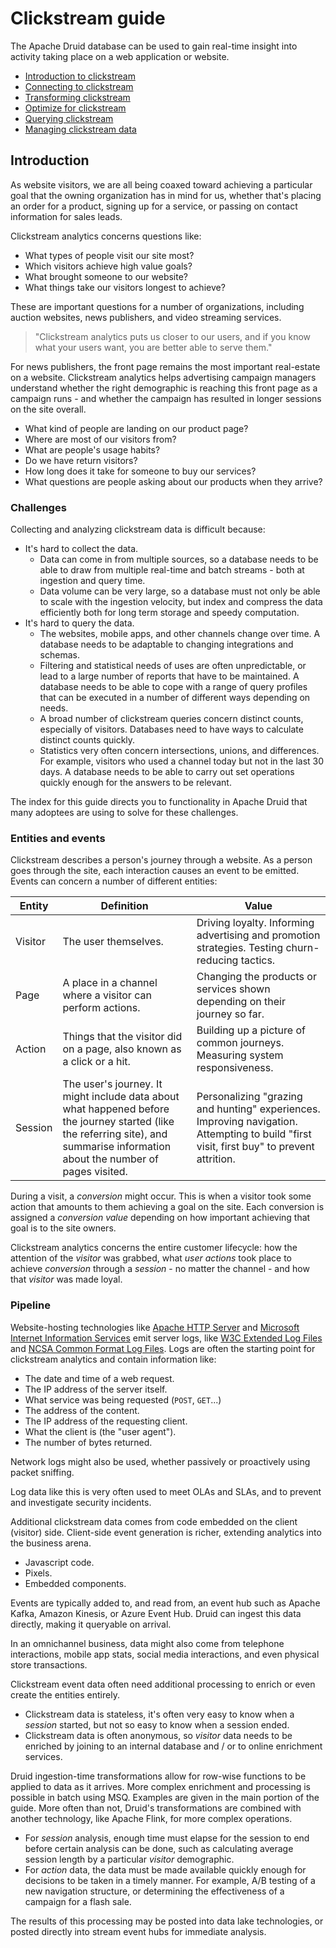 # Clickstream guide

The Apache Druid database can be used to gain real-time insight into activity taking place on a web application or website.

* [Introduction to clickstream](#introduction)
* [Connecting to clickstream](01-connect.md)
* [Transforming clickstream](02-transform.md)
* [Optimize for clickstream](03-optimize.md)
* [Querying clickstream](04-query.md)
* [Managing clickstream data](05-manage.md)

## Introduction

As website visitors, we are all being coaxed toward achieving a particular goal that the owning organization has in mind for us, whether that's placing an order for a product, signing up for a service, or passing on contact information for sales leads.

Clickstream analytics concerns questions like:

* What types of people visit our site most?
* Which visitors achieve high value goals?
* What brought someone to our website?
* What things take our visitors longest to achieve?

These are important questions for a number of organizations, including auction websites, news publishers, and video streaming services.

> "Clickstream analytics puts us closer to our users, and if you know what your users want, you are better able to serve them."

For news publishers, the front page remains the most important real-estate on a website. Clickstream analytics helps advertising campaign managers understand whether the right demographic is reaching this front page as a campaign runs - and whether the campaign has resulted in longer sessions on the site overall.

* What kind of people are landing on our product page?
* Where are most of our visitors from?
* What are people's usage habits?
* Do we have return visitors?
* How long does it take for someone to buy our services?
* What questions are people asking about our products when they arrive?

### Challenges

Collecting and analyzing clickstream data is difficult because:

* It's hard to collect the data.
   * Data can come in from multiple sources, so a database needs to be able to draw from multiple real-time and batch streams - both at ingestion and query time.
   * Data volume can be very large, so a database must not only be able to scale with the ingestion velocity, but index and compress the data efficiently both for long term storage and speedy computation.
* It's hard to query the data.
   * The websites, mobile apps, and other channels change over time. A database needs to be adaptable to changing integrations and schemas.
   * Filtering and statistical needs of uses are often unpredictable, or lead to a large number of reports that have to be maintained. A database needs to be able to cope with a range of query profiles that can be executed in a number of different ways depending on needs.
   * A broad number of clickstream queries concern distinct counts, especially of visitors. Databases need to have ways to calculate distinct counts quickly.
   * Statistics very often concern intersections, unions, and differences. For example, visitors who used a channel today but not in the last 30 days. A database needs to be able to carry out set operations quickly enough for the answers to be relevant.

The index for this guide directs you to functionality in Apache Druid that many adoptees are using to solve for these challenges.

### Entities and events

Clickstream describes a person's journey through a website. As a person goes through the site, each interaction causes an event to be emitted. Events can concern a number of different entities:

| Entity | Definition | Value |
| --- | --- | --- |
| Visitor | The user themselves. | Driving loyalty. Informing advertising and promotion strategies. Testing churn-reducing tactics. |
| Page | A place in a channel where a visitor can perform actions. | Changing the products or services shown depending on their journey so far. |
| Action | Things that the visitor did on a page, also known as a click or a hit. | Building up a picture of common journeys. Measuring system responsiveness. |
| Session | The user's journey. It might include data about what happened before the journey started (like the referring site), and summarise information about the number of pages visited. | Personalizing "grazing and hunting" experiences. Improving navigation. Attempting to build "first visit, first buy" to prevent attrition. |

During a visit, a _conversion_ might occur. This is when a visitor took some action that amounts to them achieving a goal on the site. Each conversion is assigned a _conversion value_ depending on how important achieving that goal is to the site owners.

Clickstream analytics concerns the entire customer lifecycle: how the attention of the _visitor_ was grabbed, what _user actions_ took place to achieve _conversion_ through a _session_ - no matter the channel - and how that _visitor_ was made loyal.

### Pipeline

Website-hosting technologies like [Apache HTTP Server](https://httpd.apache.org/) and [Microsoft Internet Information Services](https://www.iis.net) emit server logs, like [W3C Extended Log Files](https://en.wikipedia.org/wiki/Extended_Log_Format) and [NCSA Common Format Log Files](https://en.wikipedia.org/wiki/Common_Log_Format). Logs are often the starting point for clickstream analytics and contain information like:

* The date and time of a web request.
* The IP address of the server itself.
* What service was being requested (`POST`, `GET`...)
* The address of the content.
* The IP address of the requesting client.
* What the client is (the "user agent").
* The number of bytes returned.

Network logs might also be used, whether passively or proactively using packet sniffing.

Log data like this is very often used to meet OLAs and SLAs, and to prevent and investigate security incidents.

Additional clickstream data comes from code embedded on the client (visitor) side. Client-side event generation is richer, extending analytics into the business arena.

* Javascript code.
* Pixels.
* Embedded components.

Events are typically added to, and read from, an event hub such as Apache Kafka, Amazon Kinesis, or Azure Event Hub. Druid can ingest this data directly, making it queryable on arrival.

In an omnichannel business, data might also come from telephone interactions, mobile app stats, social media interactions, and even physical store transactions.

Clickstream event data often need additional processing to enrich or even create the entities entirely.

* Clickstream data is stateless, it's often very easy to know when a _session_ started, but not so easy to know when a session ended.
* Clickstream data is often anonymous, so _visitor_ data needs to be enriched by joining to an internal database and / or to online enrichment services.

Druid ingestion-time transformations allow for row-wise functions to be applied to data as it arrives. More complex enrichment and processing is possible in batch using MSQ. Examples are given in the main portion of the guide. More often than not, Druid's transformations are combined with another technology, like Apache Flink, for more complex operations.

* For _session_ analysis, enough time must elapse for the session to end before certain analysis can be done, such as calculating average session length by a particular _visitor_ demographic.
* For _action_ data, the data must be made available quickly enough for decisions to be taken in a timely manner. For example, A/B testing of a new navigation structure, or determining the effectiveness of a campaign for a flash sale.

The results of this processing may be posted into data lake technologies, or posted directly into stream event hubs for immediate analysis.